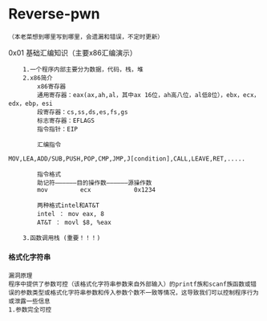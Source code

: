# Reverse-pwn
```
（本老菜想到哪里写到哪里，会遗漏和错误，不定时更新）
```
0x01 基础汇编知识（主要x86汇编演示）
```
    1.一个程序内部主要分为数据，代码，栈，堆
    2.x86简介
        x86寄存器
        通用寄存器：eax(ax,ah,al，其中ax 16位，ah高八位，al低8位），ebx，ecx，edx，ebp，esi
        段寄存器：cs,ss,ds,es,fs,gs
        标志寄存器：EFLAGS
        指令指针：EIP
        
        汇编指令
        MOV,LEA,ADD/SUB,PUSH,POP,CMP,JMP,J[condition],CALL,LEAVE,RET,.....
        
        指令格式
        助记符——————目的操作数——————源操作数
        mov         ecx            0x1234
        
        两种格式intel和AT&T
        intel ： mov eax, 8
        AT&T ： movl $8, %eax

    3.函数调用栈 (重要！！！)  
```
#### 格式化字符串

    漏洞原理
    程序中提供了参数可控（该格式化字符串参数来自外部输入）的printf族和scanf族函数或错误的参数类型或格式化字符串参数和传入参数个数不一致等情况，这导致我们可以控制程序行为或泄露一些信息
    1.参数完全可控
 ```
 ```
